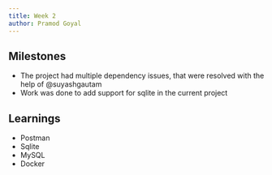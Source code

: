 ```yaml
---
title: Week 2
author: Pramod Goyal
---
```


## Milestones
- The project had multiple dependency issues, that were resolved with the help of @suyashgautam
- Work was done to add support for sqlite in the current project
<!-- - [ ] Give the description about Milestone 3 -->
<!-- - [ ] Give the description about Milestone 4 -->

<!-- ## Screenshots / Videos  -->

<!-- ## Contributions -->

## Learnings
- Postman 
- Sqlite 
- MySQL
- Docker